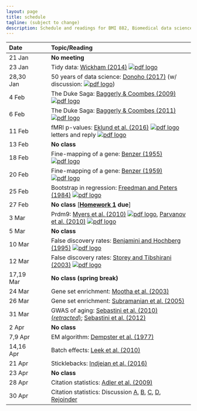 ```yaml
---
layout: page
title: schedule
tagline: (subject to change)
description: Schedule and readings for BMI 882, Biomedical data science scholarly literature
---
```


| Date    | &nbsp;&nbsp;&nbsp;&nbsp;   | Topic/Reading  |
| :------ | -- | :----- |
| 21 Jan      |    | **No meeting** |
| 23 Jan      |    | Tidy data: [Wickham (2014)](https://doi.org/10.18637/jss.v059.i10) [![pdf logo](https://kbroman.org/pages/icons16/pdf-icon.png)](https://www.jstatsoft.org/index.php/jss/article/view/v059i10/v59i10.pdf) |
| 28,30 Jan   |    | 50 years of data science: [Donoho (2017)](https://doi.org/10.1080/10618600.2017.1384734) (w/ discussion: [![pdf logo](https://kbroman.org/pages/icons16/pdf-icon.png)](https://www.biostat.wisc.edu/~kbroman/blog/50_years_datasci_with_disc.pdf))
| 4 Feb       |    | The Duke Saga: [Baggerly & Coombes (2009)](https://projecteuclid.org/euclid.aoas/1267453942) [![pdf logo](https://kbroman.org/pages/icons16/pdf-icon.png)](https://projecteuclid.org/download/pdfview_1/euclid.aoas/1267453942)
| 6 Feb       |    | The Duke Saga: [Baggerly & Coombes (2011)](https://academic.oup.com/clinchem/article/57/5/688/5621016) [![pdf logo](https://kbroman.org/pages/icons16/pdf-icon.png)](https://academic.oup.com/clinchem/article-pdf/57/5/688/31736129/clinchem0688.pdf)
| 11 Feb      |    | fMRI p-values: [Eklund et al. (2016)](https://doi.org/10.1073/pnas.1602413113) [![pdf logo](https://kbroman.org/pages/icons16/pdf-icon.png)](https://www.pnas.org/content/pnas/113/28/7900.full.pdf) letters and reply [![pdf logo](https://kbroman.org/pages/icons16/pdf-icon.png)](assets/eklund_disc.pdf)
| 13 Feb      |    | **No class**
| 18 Feb      |    | Fine-mapping of a gene: [Benzer (1955)](https://doi.org/10.1073/pnas.41.6.344) [![pdf logo](https://kbroman.org/pages/icons16/pdf-icon.png)](https://www.pnas.org/content/pnas/41/6/344.full.pdf)
| 20 Feb      |    | Fine-mapping of a gene: [Benzer (1959)](https://doi.org/10.1073/pnas.45.11.1607) [![pdf logo](https://kbroman.org/pages/icons16/pdf-icon.png)](https://www.pnas.org/content/pnas/45/11/1607.full.pdf)
| 25 Feb      |    | Bootstrap in regression: [Freedman and Peters (1984)](https://www.jstor.org/stable/2288341) [![pdf logo](https://kbroman.org/pages/icons16/pdf-icon.png)](assets/freedman_peters_1984.pdf)
| 27 Feb      |    | **No class** \[**[Homework 1](hw1.html) due**\]
| 3 Mar       |    | Prdm9: [Myers et al. (2010)](https://doi.org/10.1126/science.1182363) [![pdf logo](https://kbroman.org/pages/icons16/pdf-icon.png)](https://science.sciencemag.org/content/327/5967/876.full.pdf), [Parvanov et al. (2010)](https://doi.org/10.1126/science.1181495) [![pdf logo](https://kbroman.org/pages/icons16/pdf-icon.png)](https://science.sciencemag.org/content/sci/327/5967/835.full.pdf)
| 5 Mar       |    | **No class**
| 10 Mar      |    | False discovery rates: [Benjamini and Hochberg (1995)](https://doi.org/10.1111/j.2517-6161.1995.tb02031.x) [![pdf logo](https://kbroman.org/pages/icons16/pdf-icon.png)](http://bit.ly/32ovGFh)
| 12 Mar      |    | False discovery rates: [Storey and Tibshirani (2003)](https://doi.org/10.1073/pnas.1530509100) [![pdf logo](https://kbroman.org/pages/icons16/pdf-icon.png)](https://www.pnas.org/content/pnas/100/16/9440.full.pdf)
| 17,19 Mar   |    | **No class (spring break)** |
| 24 Mar      |    | Gene set enrichment: [Mootha et al. (2003)](https://doi.org/10.1038/ng1180)
| 26 Mar      |    | Gene set enrichment: [Subramanian et al. (2005)](https://doi.org/10.1073/pnas.0506580102)
| 31 Mar      |    | GWAS of aging: [Sebastini et al. (2010) (_retracted_)](https://doi.org/10.1126/science.1190532); [Sebastini et al. (2012)](https://doi.org/10.1371/journal.pone.0029848)
| 2 Apr       |    | **No class**
| 7,9 Apr     |    | EM algorithm: [Dempster et al. (1977)](https://www.jstor.org/stable/2984875)
| 14,16 Apr   |    | Batch effects: [Leek et al. (2010)](https://doi.org/10.1038/nrg2825)
| 21 Apr      |    | Sticklebacks: [Indjeian et al. (2016)](https://doi.org/10.1016/j.cell.2015.12.007)
| 23 Apr      |    | **No class**
| 28 Apr      |    | Citation statistics: [Adler et al. (2009)](https://projecteuclid.org/euclid.ss/1255009002)
| 30 Apr      |    | Citation statistics: Discussion [A](https://doi.org/10.1214/09-STS285A), [B](https://doi.org/10.1214/09-STS285B), [C](https://doi.org/10.1214/09-STS285C), [D](https://doi.org/10.1214/09-STS285D), [Rejoinder](https://doi.org/10.1214/09-STS285REJ)
